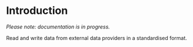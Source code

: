 # Introduction

_Please note: documentation is in progress._

Read and write data from external data providers in a standardised format.
